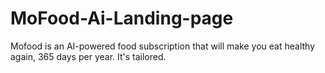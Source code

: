 # MoFood-Ai-Landing-page
Mofood is an AI-powered food subscription that will make you eat healthy again, 365 days per year. It's tailored.

